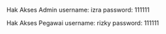 Hak Akses Admin
username: izra
password: 111111

Hak Akses Pegawai
username: rizky
password: 111111
